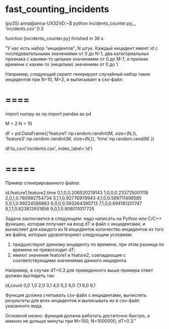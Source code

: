 # fast_counting_incidents
(py35) anna@anna-UX32VD:~$ python incidents_counter.py__
'incidents.csv' 0.3

function [incidents_counter.py] finished in 36 s

"У нас есть набор "инцидентов", N штук. Каждый инцидент имеет id с последовательными значениями от 0 до N-1, два категориальных признака с какими-то целыми значениями от 0 до M-1, и признак времени с каким-то (нецелым) значением от 0 до 1.

Например, следующий скрипт генерирует случайный набор таких инцидентов при N=10, M=2, и выписывает в csv-файл:

# ====
import numpy as np
import pandas as pd 

M = 2
N = 10

df = pd.DataFrame({'feature1':np.random.randint(M, size=(N,)),
                   'feature2':np.random.randint(M, size=(N,)),
                   'time':np.random.rand(N)
                   })

df.to_csv('incidents.csv', index_label='id')
# =====

Пример сгенерированного файла:

id,feature1,feature2,time
0,1,0,0.206520219143
1,0,0,0.233725001118
2,0,1,0.760992754734
3,1,1,0.92776979943
4,1,0,0.569711498585
5,0,1,0.99224586863
6,0,0,0.593264390713
7,1,0,0.694181201747
8,1,1,0.823812651856
9,0,1,0.906011017725

Задача заключается в следующем: надо написать на Python или C/C++ функцию, которая получает на вход dT и файл с инцидентами, и вычисляет для каждого из N инцидентов количество инцидентов из того же файла, которые удовлетворяют следующим условиям:
1) предшествуют данному инциденту по времени, при этом разница по времени не превосходит dT;
2) имеют значения feature1 и feature2, совпадающие с соответствующими значениями данного инцидента.

Например, в случае dT=0.3 для приведенного выше примера ответ должен выглядеть так:

id,count
0,0
1,0
2,0
3,1
4,0
5,2
6,0
7,1
8,0
9,1

Функция должна считывать csv-файл с инцидентами, вычислять результаты для всех инцидентов и выписывать их в csv-файл указанного вида.

Основной нюанс: функция должна рабoтать достаточно быстро, а именно не дольше минуты при M=100, N=1000000, dT=0.3."​
